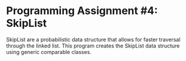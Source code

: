 # Programming Assignment #4: SkipList

SkipList are a probabilistic data structure that allows for faster traversal through the linked list. This program creates the SkipList data structure using generic comparable classes. 